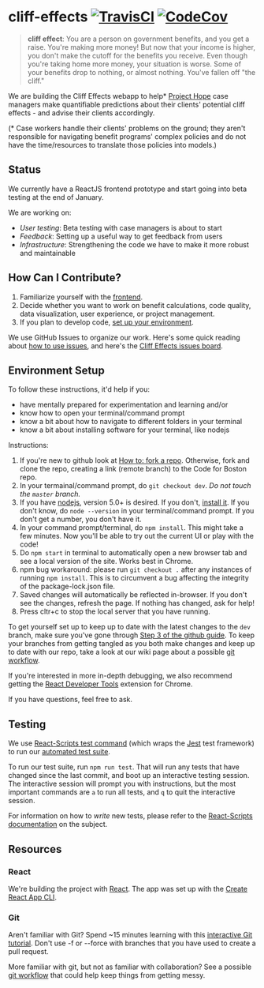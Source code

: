 # cliff-effects  [![TravisCI](https://travis-ci.org/codeforboston/cliff-effects.svg?style=shield)](https://travis-ci.org/codeforboston/cliff-effects) [![CodeCov](https://img.shields.io/codecov/c/github/codeforboston/cliff-effects.svg)](https://codecov.io/gh/codeforboston/cliff-effects)
> **cliff effect**: You are a person on government benefits, and you get a raise.  You're making more money!  But now that your income is higher, you don't make the cutoff for the benefits you receive.  Even though you're taking home more money, your situation is worse. Some of your benefits drop to nothing, or almost nothing. You've fallen off "the cliff."

We are building the Cliff Effects webapp to help* [Project Hope](http://www.prohope.org/about/) case managers make quantifiable predictions about their clients' potential cliff effects - and advise their clients accordingly.

(* Case workers handle their clients' problems on the ground; they aren't responsible for navigating benefit programs' complex policies and do not have the time/resources to translate those policies into models.)


## Status
We currently have a ReactJS frontend prototype and start going into beta testing at the end of January.

We are working on:

- *User testing*: Beta testing with case managers is about to start
- *Feedback*: Setting up a useful way to get feedback from users
- *Infrastructure*: Strengthening the code we have to make it more robust and maintainable


## How Can I Contribute?

1. Familiarize yourself with the [frontend](https://codeforboston.github.io/cliff-effects/#/).
2. Decide whether you want to work on benefit calculations, code quality, data visualization, user experience, or project management.
3. If you plan to develop code, [set up your environment](#environment-setup).

We use GitHub Issues to organize our work.  Here's some quick reading about [how to use issues](https://guides.github.com/features/issues/), and here's the [Cliff Effects issues board](https://github.com/codeforboston/cliff-effects/milestone/1).


## Environment Setup
To follow these instructions, it'd help if you:
- have mentally prepared for experimentation and learning and/or
- know how to open your terminal/command prompt
- know a bit about how to navigate to different folders in your terminal
- know a bit about installing software for your terminal, like nodejs

Instructions:
1. If you're new to github look at [How to: fork a repo](https://help.github.com/articles/fork-a-repo/). Otherwise, fork and clone the repo, creating a link (remote branch) to the Code for Boston repo.
2. In your termainal/command prompt, do `git checkout dev`. *Do not touch the `master` branch.*
3. If you have [nodejs](https://nodejs.org/en/), version 5.0+ is desired. If you don't, [install it](https://nodejs.org/en/download/). If you don't know, do `node --version` in your terminal/command prompt. If you don't get a number, you don't have it.
4. In your command prompt/terminal, do `npm install`. This might take a few minutes. Now you'll be able to try out the current UI or play with the code!
5. Do `npm start` in terminal to automatically open a new browser tab and see a local version of the site. Works best in Chrome.
6. npm bug workaround: please run `git checkout .` after any instances of running `npm install`. This is to circumvent a bug affecting the integrity of the package-lock.json file.
7. Saved changes will automatically be reflected in-browser. If you don't see the changes, refresh the page. If nothing has changed, ask for help!
8. Press cltr+c to stop the local server that you have running.

<!-- Further discussion needed. See outdated comments for merge #154 (near the bottom of them). -->
To get yourself set up to keep up to date with the latest changes to the `dev` branch, make sure you've gone through [Step 3 of the github guide](https://help.github.com/articles/fork-a-repo/#step-3-configure-git-to-sync-your-fork-with-the-original-spoon-knife-repository). To keep your branches from getting tangled as you both make changes and keep up to date with our repo, take a look at our wiki page about a possible [git workflow](https://github.com/codeforboston/cliff-effects/wiki/Guide:-Git-Workflow).

<!-- Further discussion needed. See outdated comments for merge #154 (near the bottom of them). -->
If you're interested in more in-depth debugging, we also recommend getting the [React Developer Tools](https://www.google.com/url?sa=t&rct=j&q=&esrc=s&source=web&cd=4&cad=rja&uact=8&ved=0ahUKEwiZ__6Vg_jVAhWQ14MKHczrDtoQFgg4MAM&url=https%3A%2F%2Fchrome.google.com%2Fwebstore%2Fdetail%2Freact-developer-tools%2Ffmkadmapgofadopljbjfkapdkoienihi%3Fhl%3Den&usg=AFQjCNEv0udXgBoaukzJa59I_vufhScUbQ) extension for Chrome.

If you have questions, feel free to ask.

## Testing

We use [React-Scripts test command](https://github.com/facebookincubator/create-react-app/blob/master/packages/react-scripts/template/README.md#running-tests) (which wraps the [Jest](https://facebook.github.io/jest/) test framework) to run our [automated test suite](https://en.wikipedia.org/wiki/Test_automation).

To run our test suite, run `npm run test`. That will run any tests that have changed since the last commit, and boot up an interactive testing session. The interactive session will prompt you with instructions, but the most important commands are `a` to run all tests, and `q` to quit the interactive session.

For information on how to *write* new tests, please refer to the [React-Scripts documentation](https://github.com/facebookincubator/create-react-app/blob/master/packages/react-scripts/template/README.md#writing-tests) on the subject.

## Resources

### React

We're building the project with [React](https://facebook.github.io/react/docs/react-api.html). The app was set up with the [Create React App CLI](https://github.com/facebookincubator/create-react-app/blob/master/packages/react-scripts/template/README.md).

### Git

Aren't familiar with Git?  Spend ~15 minutes learning with this [interactive Git tutorial](https://try.github.io/levels/1/challenges/1). Don't use -f or --force with branches that you have used to create a pull request.

More familiar with git, but not as familiar with collaboration? See a possible [git workflow](https://github.com/codeforboston/cliff-effects/wiki/Guide:-Git-Workflow) that could help keep things from getting messy.
